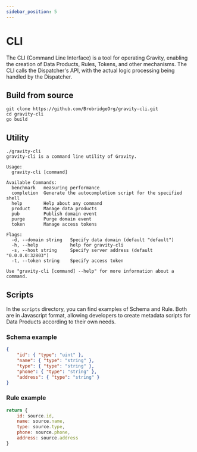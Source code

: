 ```yaml
---
sidebar_position: 5
---
```


# CLI
The CLI (Command Line Interface) is a tool for operating Gravity, enabling the creation of Data Products, Rules, Tokens, and other mechanisms. The CLI calls the Dispatcher's API, with the actual logic processing being handled by the Dispatcher.

## Build from source
``` shell
git clone https://github.com/BrobridgeOrg/gravity-cli.git
cd gravity-cli
go build
```

## Utility
```shell
./gravity-cli
gravity-cli is a command line utility of Gravity.

Usage:
  gravity-cli [command]

Available Commands:
  benchmark   measuring performance
  completion  Generate the autocompletion script for the specified shell
  help        Help about any command
  product     Manage data products
  pub         Publish domain event
  purge       Purge domain event
  token       Manage access tokens

Flags:
  -d, --domain string   Specify data domain (default "default")
  -h, --help            help for gravity-cli
  -s, --host string     Specify server address (default "0.0.0.0:32803")
  -t, --token string    Specify access token

Use "gravity-cli [command] --help" for more information about a command.
```

## Scripts
In the ```scripts``` directory, you can find examples of Schema and Rule. Both are in Javascript format, allowing developers to create metadata scripts for Data Products according to their own needs.

### Schema example
``` JSON
{
	"id": { "type": "uint" },
	"name": { "type": "string" },
	"type": { "type": "string" },
	"phone": { "type": "string" },
	"address": { "type": "string" }
}
```
### Rule example
``` javascript
return {
	id: source.id,
	name: source.name,
	type: source.type,
	phone: source.phone,
	address: source.address
}
```